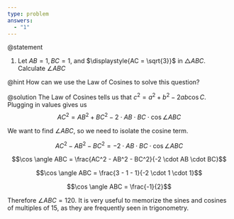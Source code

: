 ```yaml
---
type: problem
answers:
  - "1"
---
```


@statement
1) Let $\displaystyle{AB = 1, BC = 1}$, and $\displaystyle{AC = \sqrt{3}}$ in $\triangle ABC$. Calculate $\angle ABC$

@hint
How can we use the Law of Cosines to solve this question?

@solution
The Law of Cosines tells us that $c^2 = a^2 + b^2 -  2ab\cos C$. Plugging in values gives us
$$AC^2 = AB^2 + BC^2 - 2 \cdot AB \cdot BC \cdot \cos \angle ABC$$

We want to find $\angle ABC$, so we need to isolate the cosine term.

$$AC^2 - AB^2 - BC^2 = -2 \cdot AB \cdot BC \cdot \cos \angle ABC$$

$$\cos \angle ABC = \frac{AC^2 - AB^2 - BC^2}{-2 \cdot AB \cdot BC}$$

$$\cos \angle ABC = \frac{3 - 1 - 1}{-2 \cdot 1 \cdot 1}$$

$$\cos \angle ABC = \frac{-1}{2}$$

Therefore $\angle ABC = 120$. It is very useful to memorize the sines and cosines of multiples of 15, as they are frequently seen in trigonometry.
<!--stackedit_data:
eyJoaXN0b3J5IjpbMTIyODA2MjMyLDE2OTcxNzU1NCwtMTk3Nj
Y2MjAyMSw2NzYyNTc0NTBdfQ==
-->
